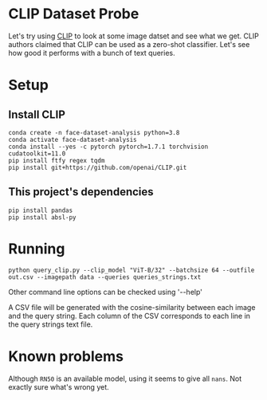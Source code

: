 # CLIP Dataset Probe

Let's try using [CLIP](https://github.com/openai/CLIP) to look at some image datset and see what we
get. CLIP authors claimed that CLIP can be used as a zero-shot classifier. Let's see how good it
performs with a bunch of text queries.


# Setup

## Install CLIP
```
conda create -n face-dataset-analysis python=3.8
conda activate face-dataset-analysis
conda install --yes -c pytorch pytorch=1.7.1 torchvision cudatoolkit=11.0
pip install ftfy regex tqdm
pip install git+https://github.com/openai/CLIP.git
```

## This project's dependencies

```
pip install pandas
pip install absl-py
```


# Running


```
python query_clip.py --clip_model "ViT-B/32" --batchsize 64 --outfile out.csv --imagepath data --queries queries_strings.txt
```

Other command line options can be checked using '--help'


A CSV file will be generated with the cosine-similarity between each image and the query string.
Each column of the CSV corresponds to each line in the query strings text file.


# Known problems
Although `RN50` is an available model, using it seems to give all `nans`. Not exactly sure what's
wrong yet.
